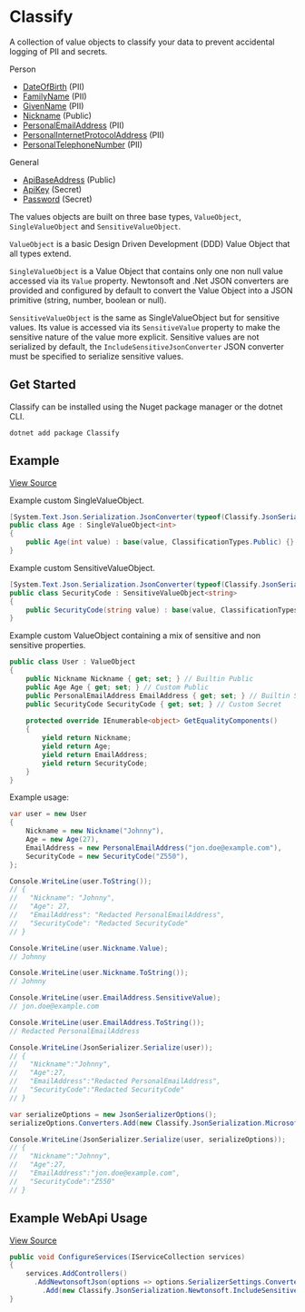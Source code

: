 # Classify
A collection of value objects to classify your data to prevent accidental logging of PII and secrets.

Person
* [DateOfBirth](https://github.com/ianc1/classify/blob/main/src/classify/CommonValueObjects/Person/DateOfBirth.cs) (PII)
* [FamilyName](https://github.com/ianc1/classify/blob/main/src/classify/CommonValueObjects/Person/FamilyName.cs) (PII)
* [GivenName](https://github.com/ianc1/classify/blob/main/src/classify/CommonValueObjects/Person/GivenName.cs) (PII)
* [Nickname](https://github.com/ianc1/classify/blob/main/src/classify/CommonValueObjects/Person/Nickname.cs) (Public)
* [PersonalEmailAddress](https://github.com/ianc1/classify/blob/main/src/classify/CommonValueObjects/Person/PersonalEmailAddress.cs) (PII)
* [PersonalInternetProtocolAddress](https://github.com/ianc1/classify/blob/main/src/classify/CommonValueObjects/Person/PersonalInternetProtocolAddress.cs) (PII)
* [PersonalTelephoneNumber](https://github.com/ianc1/classify/blob/main/src/classify/CommonValueObjects/Person/PersonalTelephoneNumber.cs) (PII)

General
* [ApiBaseAddress](https://github.com/ianc1/classify/blob/main/src/classify/CommonValueObjects/ApiBaseAddress.cs) (Public)
* [ApiKey](https://github.com/ianc1/classify/blob/main/src/classify/CommonValueObjects/ApiKey.cs) (Secret)
* [Password](https://github.com/ianc1/classify/blob/main/src/classify/CommonValueObjects/Password.cs) (Secret)

The values objects are built on three base types, `ValueObject`, `SingleValueObject` and `SensitiveValueObject`.

`ValueObject` is a basic Design Driven Development (DDD) Value Object that all types extend.

`SingleValueObject` is a Value Object that contains only one non null value accessed via its `Value` property.
Newtonsoft and .Net JSON converters are provided and configured by default to convert the Value Object into a JSON
primitive (string, number, boolean or null).

`SensitiveValueObject` is the same as SingleValueObject but for sensitive values. Its value is accessed via its `SensitiveValue`
property to make the sensitive nature of the value more explicit. Sensitive values are not serialized by default,
the `IncludeSensitiveJsonConverter` JSON converter must be specified to serialize sensitive values.


## Get Started
Classify can be installed using the Nuget package manager or the dotnet CLI.
```
dotnet add package Classify
```

## Example
[View Source](https://github.com/ianc1/classify/blob/main/example/ReadmeExample/Program.cs)

Example custom SingleValueObject.
```c#
[System.Text.Json.Serialization.JsonConverter(typeof(Classify.JsonSerialization.Microsoft.SingleValueObjectConverter))]
public class Age : SingleValueObject<int>
{
    public Age(int value) : base(value, ClassificationTypes.Public) {}
}
```

Example custom SensitiveValueObject.
```c#
[System.Text.Json.Serialization.JsonConverter(typeof(Classify.JsonSerialization.Microsoft.SingleValueObjectConverter))]
public class SecurityCode : SensitiveValueObject<string>
{
    public SecurityCode(string value) : base(value, ClassificationTypes.Secret) {}
}
```

Example custom ValueObject containing a mix of sensitive and non sensitive properties.
```c#
public class User : ValueObject
{
    public Nickname Nickname { get; set; } // Builtin Public
    public Age Age { get; set; } // Custom Public
    public PersonalEmailAddress EmailAddress { get; set; } // Builtin Sensitive PII
    public SecurityCode SecurityCode { get; set; } // Custom Secret
    
    protected override IEnumerable<object> GetEqualityComponents()
    {
        yield return Nickname;
        yield return Age;
        yield return EmailAddress;
        yield return SecurityCode;
    }
}
```

Example usage:
```c#
var user = new User
{
    Nickname = new Nickname("Johnny"),
    Age = new Age(27),
    EmailAddress = new PersonalEmailAddress("jon.doe@example.com"),
    SecurityCode = new SecurityCode("Z550"),
};

Console.WriteLine(user.ToString());
// {
//   "Nickname": "Johnny",
//   "Age": 27,
//   "EmailAddress": "Redacted PersonalEmailAddress",
//   "SecurityCode": "Redacted SecurityCode"
// }

Console.WriteLine(user.Nickname.Value);
// Johnny

Console.WriteLine(user.Nickname.ToString());
// Johnny

Console.WriteLine(user.EmailAddress.SensitiveValue);
// jon.doe@example.com

Console.WriteLine(user.EmailAddress.ToString());
// Redacted PersonalEmailAddress

Console.WriteLine(JsonSerializer.Serialize(user));
// {
//   "Nickname":"Johnny",
//   "Age":27,
//   "EmailAddress":"Redacted PersonalEmailAddress",
//   "SecurityCode":"Redacted SecurityCode"
// }

var serializeOptions = new JsonSerializerOptions();
serializeOptions.Converters.Add(new Classify.JsonSerialization.Microsoft.IncludeSensitiveValueObjectConverter());

Console.WriteLine(JsonSerializer.Serialize(user, serializeOptions));
// {
//   "Nickname":"Johnny",
//   "Age":27,
//   "EmailAddress":"jon.doe@example.com",
//   "SecurityCode":"Z550"
// }
```

## Example WebApi Usage
[View Source](https://github.com/ianc1/classify/tree/main/example/ExampleWebApi)

```c#
public void ConfigureServices(IServiceCollection services)
{
    services.AddControllers()
      .AddNewtonsoftJson(options => options.SerializerSettings.Converters
        .Add(new Classify.JsonSerialization.Newtonsoft.IncludeSensitiveValueObjectConverter()));
}
```